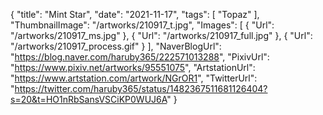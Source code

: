 {
   "title": "Mint Star",
   "date": "2021-11-17",
   "tags": [
      "Topaz"
   ],
   "ThumbnailImage": "/artworks/210917_t.jpg",
   "Images": [
      {
         "Url": "/artworks/210917_ms.jpg"
      },
      {
         "Url": "/artworks/210917_full.jpg"
      },
      {
         "Url": "/artworks/210917_process.gif"
      }
   ],
   "NaverBlogUrl": "https://blog.naver.com/haruby365/222571013288",
   "PixivUrl": "https://www.pixiv.net/artworks/95551075",
   "ArtstationUrl": "https://www.artstation.com/artwork/NGrOR1",
   "TwitterUrl": "https://twitter.com/haruby365/status/1482367511681126404?s=20&t=HO1nRbSansVSCiKP0WUJ6A"
}
